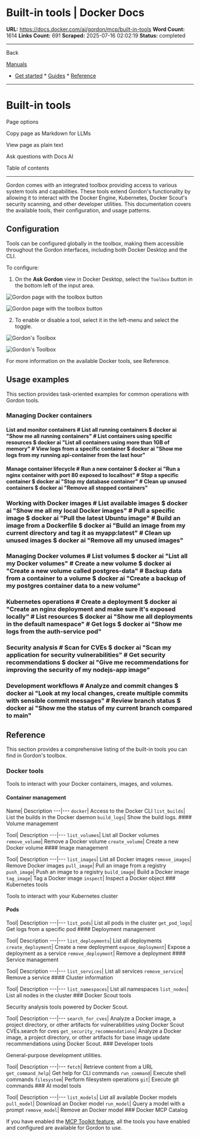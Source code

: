 # Built-in tools | Docker Docs

**URL:** https://docs.docker.com/ai/gordon/mcp/built-in-tools
**Word Count:** 1614
**Links Count:** 691
**Scraped:** 2025-07-16 02:02:19
**Status:** completed

---

Back

[Manuals](https://docs.docker.com/manuals/)

  * [Get started](https://docs.docker.com/get-started/)   * [Guides](https://docs.docker.com/guides/)   * [Reference](https://docs.docker.com/reference/)

* * *

# Built-in tools

Page options

Copy page as Markdown for LLMs

View page as plain text

Ask questions with Docs AI

Table of contents

* * *

Gordon comes with an integrated toolbox providing access to various system tools and capabilities. These tools extend Gordon's functionality by allowing it to interact with the Docker Engine, Kubernetes, Docker Scout's security scanning, and other developer utilities. This documentation covers the available tools, their configuration, and usage patterns.

## Configuration

Tools can be configured globally in the toolbox, making them accessible throughout the Gordon interfaces, including both Docker Desktop and the CLI.

To configure:

  1. On the **Ask Gordon** view in Docker Desktop, select the `Toolbox` button in the bottom left of the input area.

![Gordon page with the toolbox button](https://docs.docker.com/ai/gordon/images/gordon.png)

![Gordon page with the toolbox button](https://docs.docker.com/ai/gordon/images/gordon.png)

  2. To enable or disable a tool, select it in the left-menu and select the toggle.

![Gordon's Toolbox](https://docs.docker.com/ai/gordon/images/toolbox.png)

![Gordon's Toolbox](https://docs.docker.com/ai/gordon/images/toolbox.png)

For more information on the available Docker tools, see Reference.

## Usage examples

This section provides task-oriented examples for common operations with Gordon tools.

### Managing Docker containers

#### List and monitor containers               # List all running containers     $ docker ai "Show me all running containers"          # List containers using specific resources     $ docker ai "List all containers using more than 1GB of memory"          # View logs from a specific container     $ docker ai "Show me logs from my running api-container from the last hour"     

#### Manage container lifecycle               # Run a new container     $ docker ai "Run a nginx container with port 80 exposed to localhost"          # Stop a specific container     $ docker ai "Stop my database container"          # Clean up unused containers     $ docker ai "Remove all stopped containers"     

### Working with Docker images               # List available images     $ docker ai "Show me all my local Docker images"          # Pull a specific image     $ docker ai "Pull the latest Ubuntu image"          # Build an image from a Dockerfile     $ docker ai "Build an image from my current directory and tag it as myapp:latest"          # Clean up unused images     $ docker ai "Remove all my unused images"     

### Managing Docker volumes               # List volumes     $ docker ai "List all my Docker volumes"          # Create a new volume     $ docker ai "Create a new volume called postgres-data"          # Backup data from a container to a volume     $ docker ai "Create a backup of my postgres container data to a new volume"     

### Kubernetes operations               # Create a deployment     $ docker ai "Create an nginx deployment and make sure it's exposed locally"          # List resources     $ docker ai "Show me all deployments in the default namespace"          # Get logs     $ docker ai "Show me logs from the auth-service pod"     

### Security analysis               # Scan for CVEs     $ docker ai "Scan my application for security vulnerabilities"          # Get security recommendations     $ docker ai "Give me recommendations for improving the security of my nodejs-app image"     

### Development workflows               # Analyze and commit changes     $ docker ai "Look at my local changes, create multiple commits with sensible commit messages"          # Review branch status     $ docker ai "Show me the status of my current branch compared to main"     

## Reference

This section provides a comprehensive listing of the built-in tools you can find in Gordon's toolbox.

### Docker tools

Tools to interact with your Docker containers, images, and volumes.

#### Container management

Name| Description   ---|---   `docker`| Access to the Docker CLI   `list_builds`| List the builds in the Docker daemon   `build_logs`| Show the build logs.      #### Volume management

Tool| Description   ---|---   `list_volumes`| List all Docker volumes   `remove_volume`| Remove a Docker volume   `create_volume`| Create a new Docker volume      #### Image management

Tool| Description   ---|---   `list_images`| List all Docker images   `remove_images`| Remove Docker images   `pull_image`| Pull an image from a registry   `push_image`| Push an image to a registry   `build_image`| Build a Docker image   `tag_image`| Tag a Docker image   `inspect`| Inspect a Docker object      ### Kubernetes tools

Tools to interact with your Kubernetes cluster

#### Pods

Tool| Description   ---|---   `list_pods`| List all pods in the cluster   `get_pod_logs`| Get logs from a specific pod      #### Deployment management

Tool| Description   ---|---   `list_deployments`| List all deployments   `create_deployment`| Create a new deployment   `expose_deployment`| Expose a deployment as a service   `remove_deployment`| Remove a deployment      #### Service management

Tool| Description   ---|---   `list_services`| List all services   `remove_service`| Remove a service      #### Cluster information

Tool| Description   ---|---   `list_namespaces`| List all namespaces   `list_nodes`| List all nodes in the cluster      ### Docker Scout tools

Security analysis tools powered by Docker Scout.

Tool| Description   ---|---   `search_for_cves`| Analyze a Docker image, a project directory, or other artifacts for vulnerabilities using Docker Scout CVEs.search for cves   `get_security_recommendations`| Analyze a Docker image, a project directory, or other artifacts for base image update recommendations using Docker Scout.      ### Developer tools

General-purpose development utilities.

Tool| Description   ---|---   `fetch`| Retrieve content from a URL   `get_command_help`| Get help for CLI commands   `run_command`| Execute shell commands   `filesystem`| Perform filesystem operations   `git`| Execute git commands      ### AI model tools

Tool| Description   ---|---   `list_models`| List all available Docker models   `pull_model`| Download an Docker model   `run_model`| Query a model with a prompt   `remove_model`| Remove an Docker model      ### Docker MCP Catalog

If you have enabled the [MCP Toolkit feature](https://docs.docker.com/ai/mcp-catalog-and-toolkit/), all the tools you have enabled and configured are available for Gordon to use.